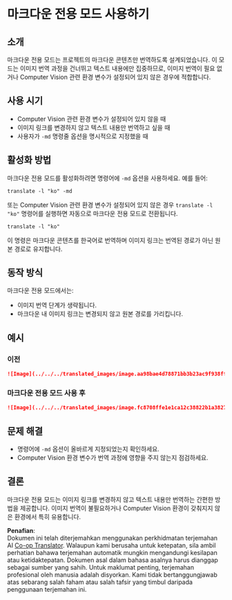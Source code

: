 <!--
CO_OP_TRANSLATOR_METADATA:
{
  "original_hash": "9b1b247a8d0f1736459e0e9ede0d9c92",
  "translation_date": "2025-06-12T11:42:09+00:00",
  "source_file": "getting_started/markdown-only-mode.md",
  "language_code": "ms"
}
-->
# 마크다운 전용 모드 사용하기

## 소개  
마크다운 전용 모드는 프로젝트의 마크다운 콘텐츠만 번역하도록 설계되었습니다. 이 모드는 이미지 번역 과정을 건너뛰고 텍스트 내용에만 집중하므로, 이미지 번역이 필요 없거나 Computer Vision 관련 환경 변수가 설정되어 있지 않은 경우에 적합합니다.

## 사용 시기  
- Computer Vision 관련 환경 변수가 설정되어 있지 않을 때  
- 이미지 링크를 변경하지 않고 텍스트 내용만 번역하고 싶을 때  
- 사용자가 `-md` 명령줄 옵션을 명시적으로 지정했을 때

## 활성화 방법  
마크다운 전용 모드를 활성화하려면 명령어에 `-md` 옵션을 사용하세요. 예를 들어:  
```
translate -l "ko" -md
```

또는 Computer Vision 관련 환경 변수가 설정되어 있지 않은 경우 `translate -l "ko"` 명령어를 실행하면 자동으로 마크다운 전용 모드로 전환됩니다.

```
translate -l "ko"
```

이 명령은 마크다운 콘텐츠를 한국어로 번역하며 이미지 링크는 번역된 경로가 아닌 원본 경로로 유지합니다.

## 동작 방식  
마크다운 전용 모드에서는:  
- 이미지 번역 단계가 생략됩니다.  
- 마크다운 내 이미지 링크는 변경되지 않고 원본 경로를 가리킵니다.

## 예시  
### 이전  
```markdown
![Image](../../../translated_images/image.aa98bae4d78871bb3b23ac9f938ff86539da4cd6fb4c52dafedc4665135c3d61.ms.png)
```  
### 마크다운 전용 모드 사용 후  
```markdown
![Image](../../../translated_images/image.fc8708ffe1e1ca12c38822b1a382726da4b232025d1daa8a50ab75c8635d0c4a.ms.png)
```

## 문제 해결  
- 명령어에 `-md` 옵션이 올바르게 지정되었는지 확인하세요.  
- Computer Vision 환경 변수가 번역 과정에 영향을 주지 않는지 점검하세요.

## 결론  
마크다운 전용 모드는 이미지 링크를 변경하지 않고 텍스트 내용만 번역하는 간편한 방법을 제공합니다. 이미지 번역이 불필요하거나 Computer Vision 환경이 갖춰지지 않은 환경에서 특히 유용합니다.

**Penafian**:  
Dokumen ini telah diterjemahkan menggunakan perkhidmatan terjemahan AI [Co-op Translator](https://github.com/Azure/co-op-translator). Walaupun kami berusaha untuk ketepatan, sila ambil perhatian bahawa terjemahan automatik mungkin mengandungi kesilapan atau ketidaktepatan. Dokumen asal dalam bahasa asalnya harus dianggap sebagai sumber yang sahih. Untuk maklumat penting, terjemahan profesional oleh manusia adalah disyorkan. Kami tidak bertanggungjawab atas sebarang salah faham atau salah tafsir yang timbul daripada penggunaan terjemahan ini.